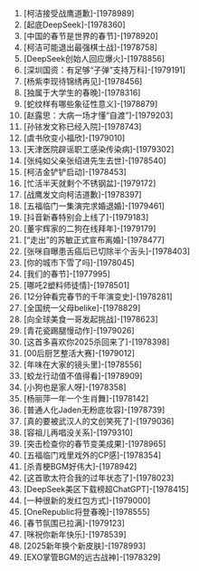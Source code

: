
1. [柯洁接受战鹰道歉]-[1978989]
1. [起底DeepSeek]-[1978360]
1. [中国的春节是世界的春节]-[1978920]
1. [柯洁可能退出最强棋士战]-[1978758]
1. [DeepSeek创始人回应爆火]-[1978856]
1. [深圳国资：有足够“子弹”支持万科]-[1979191]
1. [杨紫李现待锦绣再见]-[1978456]
1. [独属于大学生的春晚]-[1978316]
1. [蛇纹样有哪些象征性意义]-[1978879]
1. [赵露思：大病一场才懂“自渡”]-[1979203]
1. [孙铱发文称已经入院]-[1978743]
1. [虞书欣变小福欣]-[1979010]
1. [天津医院辟谣职工感染传染病]-[1979302]
1. [张纯如父亲张绍进先生去世]-[1978540]
1. [柯洁金铲铲启动]-[1978453]
1. [忙活半天就剩个不锈钢盆]-[1979172]
1. [战鹰发文向柯洁道歉]-[1978397]
1. [五福临门一集演完求婚退婚]-[1979461]
1. [抖音新春特别会上线了]-[1979183]
1. [董宇辉家的二狗在线拜年]-[1979179]
1. [“走出”的苏敏正式宣布离婚]-[1978477]
1. [张咪自曝患舌癌后已切除半个舌头]-[1978403]
1. [你的城市下雪了吗]-[1978045]
1. [我们的春节]-[1977995]
1. [哪吒2塑料师徒情]-[1978501]
1. [12分钟看完春节的千年演变史]-[1978281]
1. [全国统一父母belike]-[1978829]
1. [向全球美食一哥发起挑战]-[1978623]
1. [青花瓷踢腿慢动作]-[1979026]
1. [这首多喜欢你2025杀回来了]-[1978398]
1. [00后厨艺整活大赛]-[1979012]
1. [年味在大家的镜头里]-[1978556]
1. [蛟龙行动值不值得看]-[1978909]
1. [小狗也是家人呀]-[1978358]
1. [杨丽萍一年一个生肖舞]-[1978142]
1. [普通人化Jaden无粉底妆容]-[1978739]
1. [真的要被武汉人的文创笑死了]-[1979036]
1. [容祖儿再唱没关系]-[1979310]
1. [突击检查你的春节变美成果]-[1978965]
1. [五福临门戏里戏外的CP感]-[1978354]
1. [杀青梗BGM好伟大]-[1978942]
1. [这首歌太符合我的过年状态了]-[1978023]
1. [DeepSeek美区下载榜超ChatGPT]-[1978415]
1. [一种很新的发红包方式]-[1979000]
1. [OneRepublic将登春晚]-[1978555]
1. [春节氛围已拉满]-[1979123]
1. [咪祝你新年快乐]-[1978539]
1. [2025新年换个新皮肤]-[1978993]
1. [EXO掌管BGM的远古战神]-[1978329]